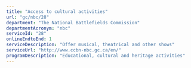 ```yaml
---
title: "Access to cultural activities"
url: "gc/nbc/28"
department: "The National Battlefields Commission"
departmentAcronym: "nbc"
serviceId: "28"
onlineEndtoEnd: 1
serviceDescription: "Offer musical, theatrical and other shows"
serviceUrl: "http://www.ccbn-nbc.gc.ca/en/"
programDescription: "Educational, cultural and heritage activities"
---
```

